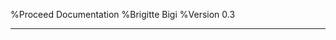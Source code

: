 %Proceed Documentation
%Brigitte Bigi
%Version 0.3

--------------------------------------------------------------------------
